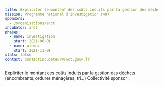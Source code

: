```yaml
---
title: Expliciter le montant des coûts induits par la gestion des déchets
mission: Programme national d'investigation (49)
sponsors:
  - /organisations/anct
incubator: anct
phases:
  - name: investigation
    start: 2021-06-01
  - name: alumni
    start: 2021-11-01
stats: false
contact: contactincubateur@anct.gouv.fr
---
```

Expliciter le montant des coûts induits par la gestion des déchets (encombrants, ordures ménagères, tri...)
Collectivité sponsor : 
